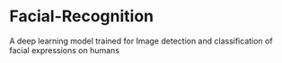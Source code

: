 # Facial-Recognition
A deep learning model trained for Image detection and classification of facial expressions on humans
